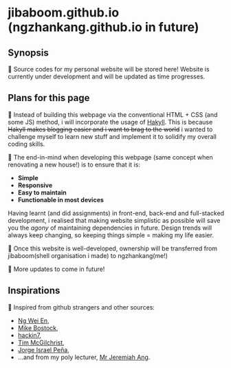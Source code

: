 # jibaboom.github.io (ngzhankang.github.io in future)
## Synopsis
📣 Source codes for my personal website will be stored here! Website is currently under development and will be updated as time progresses.

## Plans for this page
📣 Instead of building this webpage via the conventional HTML + CSS (and some JS) method, i will incorporate the usage of [Hakyll](https://jaspervdj.be/hakyll/). This is because ~~Hakyll makes blogging easier and i want to brag to the world~~ i wanted to challenge myself to learn new stuff and implement it to solidify my overall coding skills.

📣 The end-in-mind when developing this webpage (same concept when renovating a new house!) is to ensure that it is:
* **Simple** 
* **Responsive**
* **Easy to maintain**
* **Functionable in most devices**

Having learnt (and did assignments) in front-end, back-end and full-stacked development, i realised that making website simplistic as possible will save you the _agony_ of maintaining dependencies in future. Design trends will always keep changing, so keeping things simple = making my life easier.

📣 Once this website is well-developed, ownership will be transferred from jibaboom(shell organisation i made) to ngzhankang(me!)

📣 More updates to come in future!

## Inspirations
📣 Inspired from github strangers and other sources: 
* [Ng Wei En](https://wei2912.github.io/), 
* [Mike Bostock](https://bost.ocks.org/mike/), 
* [hackin7](https://github.com/Hackin7/hackin7.github.io), 
* [Tim McGilchrist](https://lambdafoo.com/posts/2021-08-27-hakyll-blog.html),
* [Jorge Israel Peña](https://jip.dev/posts/the-switch-to-hakyll/),
* ...and from my poly lecturer, [Mr Jeremiah Ang](https://jeremiah-ang.github.io/).